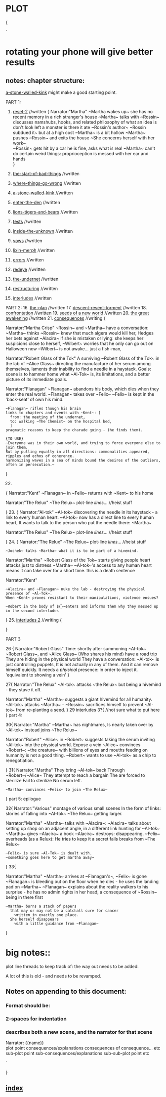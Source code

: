 # PLOT
{

`
# rotating your phone will give better results
## notes: chapter structure:
[a-stone-walled-kink](a-stone-walled-kink.md) might make a good starting point. 

PART 1:
1. [reset-2](chapters/reset-2.md) //written
{
  Narrator:"Martha"
    ~Martha wakes up~
      she has no recent memory
      in a rich stranger's house
    ~Martha~ talks with ~Rossin~
      discusses namshubs, hooks, and related
      philosophy of what an idea is
      don't look left
        a monster is there
        it ate ~Rossin's author~
        ~Rossin subdued it~
          but at a high cost
          ~Martha~ is a bit hollow
    ~Martha~ pushes ~Rossin~ and exits the house
     ~She concerns herself with her work~  
    ~Rossin~ gets hit by a car
      he is fine, asks what is real
    ~Martha~ can't do certain weird things:
      proprioception is messed with her ear and hands    
}

2. [the-start-of-bad-things](chapters/the-start-of-bad-things.md) //written
3. [where-things-go-wrong](chapters/where-things-go-wrong.md) //written
4. [a-stone-walled-kink](chapters/a-stone-walled-kink.md) //written
5. [enter-the-den](chapters/enter-the-den.md) //written
6. [lions-tigers-and-bears](chapters/lions-tigers-and-bears.md) //written
7. [tests](chapters/tests.md) //written
8. [inside-the-unknown](chapters/inside-the-unknown.md) //written
9. [vows](chapters/vows.md) //written
10. [lixin-merph](chapters/lixin-merph.md) //written
11. [errors](chapters/errors.md) //written
12. [redeye](chapters/redeye.md) //written
13. [the-undernet](chapters/the-undernet.md) //written
14. [restructuring](chapters/restructuring.md) //written
15. [interludes](chapters/interludes.md) //written

PART 2:
16. [the-plan](chapters/the-plan.md) //written
17. [descent-resent-torment](chapters/descent-resent-torment.md) //written
18. [confrontation](chapters/confrontation.md) //written
19. [seeds of a new world](chapters/seeds-of-a-new-world.md) //written
20. [the great awakening](chapters/the-great-awakening.md) //written
21. [consequences](chapters/consequences.md) //writing
  {

  Narrator:"Martha Crisp"
    ~Rossin~ and ~Martha~ have a conversation:
      ~Martha~ thinks ~Rossin~ knew that much algera would kill her,
      Hedges her bets against ~Alacira~ if she is mistaken or lying: she keeps her suspicions close to herself,
    ~Wilbert~ worries that he only can go out on Halloween now 
    ~Wilbert~ is not awake... just a fish-man,




  Narrator:"Robert Glass of the Tok"
    A surviving ~Robert Glass of the Tok~ in the lab of ~Alice Glass~ 
    directing the manufacture of her serum among themselves, laments their inability to find a needle in a haystack.
    Goals: scene is to hammer home what ~Al-Tok~ is, its limitations, and a better picture of its immediate goals.
    
    
  Narrator:"Flanagan"
    ~Flanagan~ abandons his body, which dies when they enter the real world.
    ~Flanagan~ takes over ~Felix~ 
    ~Felix~ is kept in the 'back-seat' of own his mind.

    ~Flanagan~ rifles though his brain
    links to chapters and events with ~Kent~: [
      from: the meeting of the undernet,
      to: walking ~The Chemist~ on the hospital bed,
      ]
    pragmatic reasons to keep the charade going - (he finds them).
    
    {TO USE}
    ~Everyone was in their own world, and trying to force everyone else to join them.
    But by pulling equally in all directions: commonalities appeared, ripples and echos of coherence.
    harmonizing waves in a sea of minds bound the desires of the outliers, often in persecution.~



  }

22.
{
  Narrator:"Kent"
    ~Flanagan~ in ~Felix~ returns with ~Kent~ to his home
    
  Narrator:"The Relux"
    ~The Relux~ plot-line *lines*... //heist stuff



}
23. 
{
  Narrator:"Al-tok"
    ~Al-tok~ discovering the needle in its haystack - a link to every human heart.
    ~Al-tok~ now has a direct line to every human heart,
    It wants to talk to the person who put the needle there: ~Martha~
  
  Narrator:"The Relux"
    ~The Relux~ plot-line *lines*... //heist stuff

}
24.
{
  Narrator:"The Relux"
    ~The Relux~ plot-line *lines*... //heist stuff

    ~Jochek~ talks ~Martha~ what it is to be part of a hivemind.

  Narrator:"Martha"
    ~Robert Glass of the Tok~ starts giving people heart attacks just to distress ~Martha~
    ~Al-tok~'s access to any human heart means it can take over for a short time.
      this is a death sentence

  Narrator:"Kent"

    ~Alacira~ and ~Flanagan~ nuke the lab - destroying the physical presence of ~Al-Tok~.
    When ~Kent~ proves resistant to their manipulations, violence ensues?
    
    ~Robert in the body of ${}~enters and informs them why they messed up in the second interludes

}
25. [interludes 2](chapters/interludes.m2) //writing
{

}


PART 3

26
{
  Narrator:"Robert Glass"
  Time: shortly after summoning ~Al-tok~  
    ~Robert Glass~, and ~Alice Glass~ (Who shares his mind) have a road trip
     They are hiding in the physical world
    They have a conversation:
      ~Al-tok~ is just controlling puppets, 
      It is not actually in any of them.
      And it can remove himself quickly.
      It needs a *physical* presence: 
        in order to inject it.
        'equivalent to showing a vein' 
}

27{
  Narrator:"The Relux"
    ~Al-tok~ attacks ~the Relux~
      but being a hivemind - they stave it off.
  
  Narrator:"Martha"
    ~Martha~ suggests a giant hivemind 
      for all humanity.
    ~Al-tok~ attacks ~Martha~ -
      ~Rossin~ sacrifices himself
        to prevent ~Al-tok~ from re-planting a seed.
}
29 interludes 3?{
    //not sure what to put here
}
part 4:

30{
  Narrator:"Martha"
    ~Martha~ has nightmares, 
      Is nearly taken over by ~Al-tok~ 
      instead joins ~The Relux~

  Narrator:"Robert"
    ~Alice~ in ~Robert~ suggests taking the serum
      inviting ~Al-tok~ into the physical world.
        Expose a vein
    ~Alice~ convinces ~Robert~: 
      ~the creature~ 
        with billions of eyes and mouths
        feeding on humanity
          is not a good thing.
    ~Robert~ wants to use ~Al-tok~ 
      as a chip to renegotiation.

}
31{
  Narrator:"Martha"
    They bring ~Al-tok~ back 
      Through ~Robert~/~Alice~ 
      They attempt to reach a bargain
        The are forced to sterilize 
          Fail to sterilize
          No serum left.

    ~Martha~ convinces ~Felix~ to join ~The Relux~
}
part 5: epilogue

32{
  Narrator:"Various"
    montage of various small scenes
      In the form of links:
        stories of 
          falling into ~Al-tok~ 
          ~The Relux~ getting larger.

  Narrator:"Martha"
    ~Martha~ talks with ~Alacira~:
      ~Alacira~ talks about setting up shop
        on an adjacent angle, 
        in a different link
        hunting for ~Al-tok~
    ~Martha~ gives ~Alacira~ a book
      ~Alacira~ destroys: disappearing.
        ~Felix~ overheads (as a Relux): 
          He tries to keep it a secret 
          fails
          breaks from ~The Relux~
    
    ~Felix~ is sure ~Al-Tok~ is dealt with.
    ~something goes here to get martha away~
}
33{

  Narrator:"Martha"
    ~Martha~ arrives at ~Flanagan's~, 
      ~Felix~ is gone 
      ~Flanagan~ is bleeding out on the floor 
        when he dies - he uses the landing pad on ~Martha~
        ~Flanagan~ explains about the reality walkers
        to his surprise - he has no admin rights in her head, 
          a consequence of ~Rossin~ being in there first

    ~Martha~ burns a stack of papers 
      that may or may not be a catchall cure for cancer 
        written in exactly one place.
      She herself disappears
        with a little guidance from ~Flanagan~
}





# big notes:: 
  
  plot line threads to keep track of: 
    the way out needs to be added.
  
  A lot of this is old - and needs to be revamped.


## Notes on appending to this document:
### Format should be:
### 2-spaces for indentation

### describes both a new scene, and the narrator for that scene
  
  Narrator: {{name}}     
    plot point
      consequences/explanations
        consequences of consequence... etc
      sub-plot point
        sub-consequences/explanations
          sub-sub-plot point
            etc

`

}

## [index](index.md)